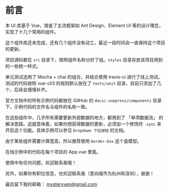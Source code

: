 # 前言

本 UI 库基于 Vue，借鉴了主流框架如 Ant Design、Element UI 等的设计理念，实现了十几个常用的组件。

这个组件库还未完成，还有几个组件没有动工，最近一段时间会一直保持这个项目的更新。

项目源码都在 `src` 目录下，按照组件名称分好了组。`styles` 目录存放该项目用到的一些统一样式。

单元测试选用了 Mocha + chai 的组合，并结合使用 travis-ci 进行了线上测试。测试的代码按照 vue-cli3 的规则默认放在了 `tests/unit` 目录，目前只添加了几个，后续会慢慢补齐。

官方文档中的所有示例代码都放在 GitHub 的 `docs/.vuepress/components` 目录下，示例代码的文件名与组件的名称一致。

在这些组件中，几乎所有需要更新外部数据的地方，都用到了 「单项数据流」 的解决思路。这就意味着，如果你想获得数据的更新，必须加一个修饰符 `.sync` 来开启这个功能。具体示例可以参见 `Dropdown 下拉按钮` 的文档。

由于某些组件需要计算宽高，所以推荐使用 `border-box` 这个盒模型。

在线示例中的代码在每个项目的 App.vue 里面。

使用中有任何问题，欢迎联系我哦！

另外，如果你有职位信息，也欢迎联系我（意向城市为杭州和深圳），谢谢！

最后留下我的邮箱： mysteryven@gmail.com 

